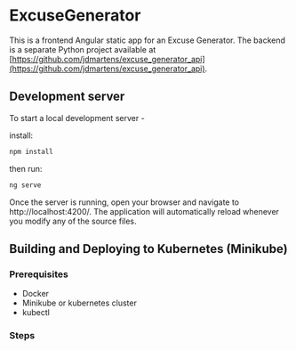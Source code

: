 # ExcuseGenerator

This is a frontend Angular static app for an Excuse Generator. The backend is a separate Python project available at [https://github.com/jdmartens/excuse_generator_api](https://github.com/jdmartens/excuse_generator_api).

## Development server

To start a local development server - 

install:
```bash
npm install
```

then run:
```bash
ng serve
```
Once the server is running, open your browser and navigate to http://localhost:4200/. The application will automatically reload whenever you modify any of the source files.


## Building and Deploying to Kubernetes (Minikube)

### Prerequisites
- Docker
- Minikube or kubernetes cluster
- kubectl
  
### Steps